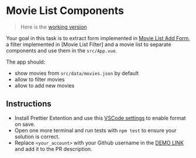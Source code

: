 # Movie List Components

> Here is the [working version](https://mate-academy.github.io/vue_movies-list-components/)

Your goal in this task is to extract form implemented in [Movie List Add Form](https://github.com/mate-academy/vue_movies-list-add-form), a filter implemented in [Movie List Filter] and a movie list to separate components and use them in the `src/App.vue`.

The app should:
- show movies from `src/data/movies.json` by default
- allow to filter movies
- allow to add new movies

## Instructions

- Install Prettier Extention and use this [VSCode settings](https://mate-academy.github.io/fe-program/tools/vscode/settings.json) to enable format on save.
- Open one more terminal and run tests with `npm test` to ensure your solution is correct.
- Replace `<your_account>` with your Github username in the [DEMO LINK](https://<your_account>.github.io/react_movies-list-components/) and add it to the PR description.
